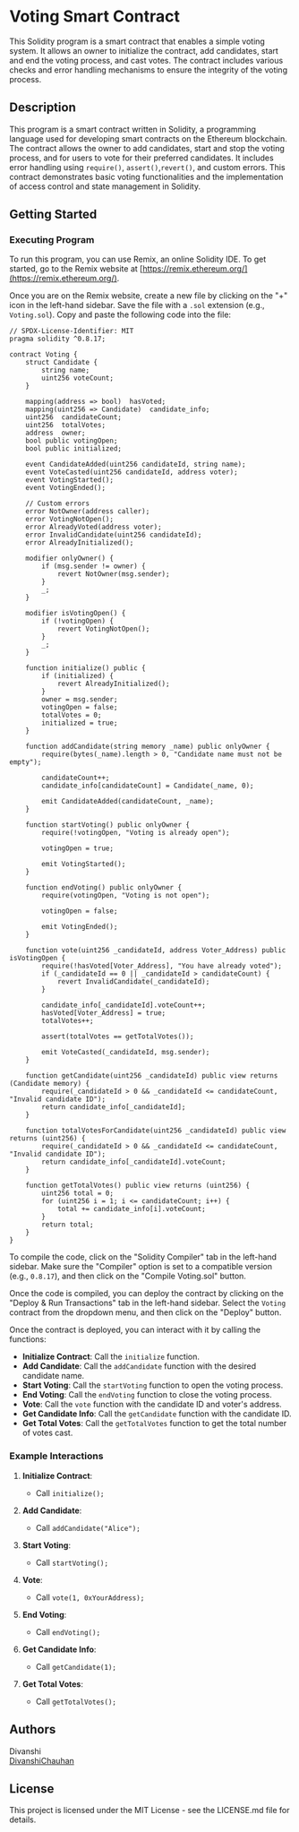# Voting Smart Contract

This Solidity program is a smart contract that enables a simple voting system. It allows an owner to initialize the contract, add candidates, start and end the voting process, and cast votes. The contract includes various checks and error handling mechanisms to ensure the integrity of the voting process.

## Description

This program is a smart contract written in Solidity, a programming language used for developing smart contracts on the Ethereum blockchain. The contract allows the owner to add candidates, start and stop the voting process, and for users to vote for their preferred candidates. It includes error handling using `require()`, `assert()`,`revert()`, and custom errors. This contract demonstrates basic voting functionalities and the implementation of access control and state management in Solidity.

## Getting Started

### Executing Program

To run this program, you can use Remix, an online Solidity IDE. To get started, go to the Remix website at [https://remix.ethereum.org/](https://remix.ethereum.org/).

Once you are on the Remix website, create a new file by clicking on the "+" icon in the left-hand sidebar. Save the file with a `.sol` extension (e.g., `Voting.sol`). Copy and paste the following code into the file:

```solidity
// SPDX-License-Identifier: MIT
pragma solidity ^0.8.17;

contract Voting {
    struct Candidate {
        string name;
        uint256 voteCount;
    }

    mapping(address => bool)  hasVoted;
    mapping(uint256 => Candidate)  candidate_info;
    uint256  candidateCount;
    uint256  totalVotes;
    address  owner;
    bool public votingOpen;
    bool public initialized;

    event CandidateAdded(uint256 candidateId, string name);
    event VoteCasted(uint256 candidateId, address voter);
    event VotingStarted();
    event VotingEnded();

    // Custom errors
    error NotOwner(address caller);
    error VotingNotOpen();
    error AlreadyVoted(address voter);
    error InvalidCandidate(uint256 candidateId);
    error AlreadyInitialized();

    modifier onlyOwner() {
        if (msg.sender != owner) {
            revert NotOwner(msg.sender);
        }
        _;
    }

    modifier isVotingOpen() {
        if (!votingOpen) {
            revert VotingNotOpen();
        }
        _;
    }

    function initialize() public {
        if (initialized) {
            revert AlreadyInitialized();
        }
        owner = msg.sender;
        votingOpen = false;
        totalVotes = 0;
        initialized = true;
    }

    function addCandidate(string memory _name) public onlyOwner {
        require(bytes(_name).length > 0, "Candidate name must not be empty");

        candidateCount++;
        candidate_info[candidateCount] = Candidate(_name, 0);

        emit CandidateAdded(candidateCount, _name);
    }

    function startVoting() public onlyOwner {
        require(!votingOpen, "Voting is already open");

        votingOpen = true;

        emit VotingStarted();
    }

    function endVoting() public onlyOwner {
        require(votingOpen, "Voting is not open");

        votingOpen = false;

        emit VotingEnded();
    }

    function vote(uint256 _candidateId, address Voter_Address) public isVotingOpen {
        require(!hasVoted[Voter_Address], "You have already voted");
        if (_candidateId == 0 || _candidateId > candidateCount) {
            revert InvalidCandidate(_candidateId);
        }

        candidate_info[_candidateId].voteCount++;
        hasVoted[Voter_Address] = true;
        totalVotes++;

        assert(totalVotes == getTotalVotes());

        emit VoteCasted(_candidateId, msg.sender);
    }

    function getCandidate(uint256 _candidateId) public view returns (Candidate memory) {
        require(_candidateId > 0 && _candidateId <= candidateCount, "Invalid candidate ID");
        return candidate_info[_candidateId];
    }

    function totalVotesForCandidate(uint256 _candidateId) public view returns (uint256) {
        require(_candidateId > 0 && _candidateId <= candidateCount, "Invalid candidate ID");
        return candidate_info[_candidateId].voteCount;
    }

    function getTotalVotes() public view returns (uint256) {
        uint256 total = 0;
        for (uint256 i = 1; i <= candidateCount; i++) {
            total += candidate_info[i].voteCount;
        }
        return total;
    }
}
```

To compile the code, click on the "Solidity Compiler" tab in the left-hand sidebar. Make sure the "Compiler" option is set to a compatible version (e.g., `0.8.17`), and then click on the "Compile Voting.sol" button.

Once the code is compiled, you can deploy the contract by clicking on the "Deploy & Run Transactions" tab in the left-hand sidebar. Select the `Voting` contract from the dropdown menu, and then click on the "Deploy" button.

Once the contract is deployed, you can interact with it by calling the functions:
- **Initialize Contract**: Call the `initialize` function.
- **Add Candidate**: Call the `addCandidate` function with the desired candidate name.
- **Start Voting**: Call the `startVoting` function to open the voting process.
- **End Voting**: Call the `endVoting` function to close the voting process.
- **Vote**: Call the `vote` function with the candidate ID and voter's address.
- **Get Candidate Info**: Call the `getCandidate` function with the candidate ID.
- **Get Total Votes**: Call the `getTotalVotes` function to get the total number of votes cast.

### Example Interactions

1. **Initialize Contract**:
   - Call `initialize();`

2. **Add Candidate**:
   - Call `addCandidate("Alice");`

3. **Start Voting**:
   - Call `startVoting();`

4. **Vote**:
   - Call `vote(1, 0xYourAddress);`

5. **End Voting**:
   - Call `endVoting();`

6. **Get Candidate Info**:
   - Call `getCandidate(1);`

7. **Get Total Votes**:
   - Call `getTotalVotes();`

## Authors

Divanshi  
[DivanshiChauhan](https://github.com/DivanshiChauhan)

## License

This project is licensed under the MIT License - see the LICENSE.md file for details.
